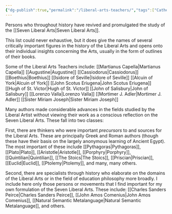 ```yaml
---
{"dg-publish":true,"permalink":"/liberal-arts-teachers/","tags":["Catherine-Original"],"created":"2025-06-22T16:27:46.780-04:00","updated":"2025-06-23T11:36:15.085-04:00"}
---
```


Persons who throughout history have revived and promulgated the study of the [[Seven Liberal Arts\|Seven Liberal Arts]].

This list could never exhaustive, but it does give the names of several critically important figures in the history of the Liberal Arts and opens onto their individual insights concerning the Arts, usually in the form of outlines of their books.

Some of the Liberal Arts Teachers include:
[[Martianus Capella\|Martianus Capella]]
[[Augustine\|Augustine]]
[[Cassiodorus\|Cassiodorus]]
[[Boethius\|Boethius]]
[[Isidore of Seville\|Isidore of Seville]]
[[Alcuin of York\|Alcuin of York]]
[[John Scotus Eriugena\|John Scotus Eriugena]]
[[Hugh of St. Victor\|Hugh of St. Victor]]
[[John of Salisbury\|John of Salisbury]]
[[Lorenzo Valla\|Lorenzo Valla]]
[[Mortimer J. Adler\|Mortimer J. Adler]]
[[Sister Miriam Joseph\|Sister Miriam Joseph]]

Many authors made considerable advances in the fields studied by the Liberal Artist without viewing their work as a conscious reflection on the Seven Liberal Arts. These fall into two classes:

First, there are thinkers who were important *precursors* to and sources for the Liberal Arts. These are principally Greek and Roman authors (though these have their basis on the largely anonymous learning of Ancient Egypt). The most important of these include [[Pythagoras\|Pythagoras]], [[Plato\|Plato]], [[Aristotle\|Aristotle]], [[Porphyry\|Porphyry]], [[Quintilian\|Quintilian]], [[The Stoics\|The Stoics]], [[Priscian\|Priscian]], [[Euclid\|Euclid]], [[Ptolemy\|Ptolemy]], and many, many others.

Second, there are specialists through history who elaborate on the domains of the Liberal Arts or in the field of education philosophy more broadly. I include here only those persons or movements that I find important for my own formulation of the Seven Liberal Arts. These include: [[Charles Sanders Peirce\|Charles Sanders Peirce]], [[John Amos Comenius\|John Amos Comenius]], [[Natural Semantic Metalanguage\|Natural Semantic Metalanguage]], and others.